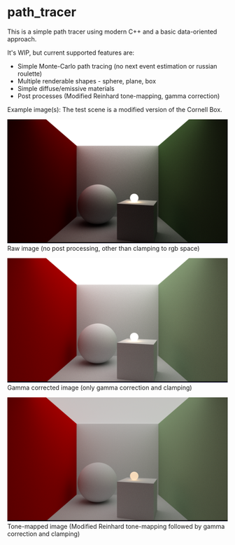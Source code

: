 # path_tracer

This is a simple path tracer using modern C++ and a basic data-oriented approach.

It's WIP, but current supported features are:

- Simple Monte-Carlo path tracing (no next event estimation or russian roulette)
- Multiple renderable shapes - sphere, plane, box
- Simple diffuse/emissive materials
- Post processes (Modified Reinhard tone-mapping, gamma correction)

Example image(s):
The test scene is a modified version of the Cornell Box.

![image](https://github.com/Rhett-Fereday/path_tracer/blob/post_processes/example_images/raw_output.png)
Raw image (no post processing, other than clamping to rgb space)


![image](https://github.com/Rhett-Fereday/path_tracer/blob/post_processes/example_images/gamma_corrected.png)
Gamma corrected image (only gamma correction and clamping)

![image](https://github.com/Rhett-Fereday/path_tracer/blob/post_processes/example_images/tone_mapped.png)
Tone-mapped image (Modified Reinhard tone-mapping followed by gamma correction and clamping)
